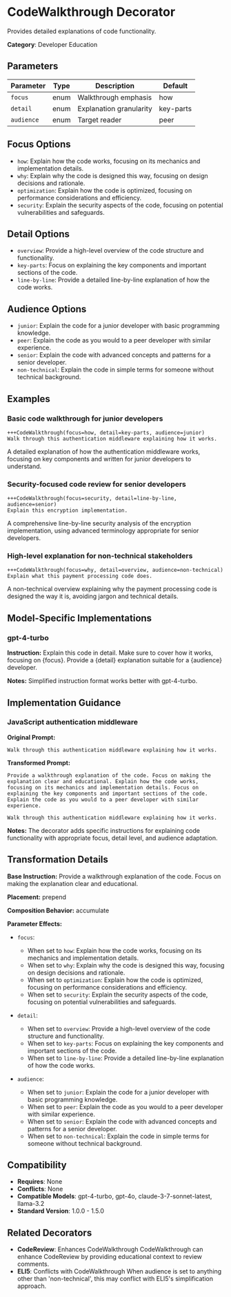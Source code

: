 # CodeWalkthrough Decorator

Provides detailed explanations of code functionality.

**Category**: Developer Education

## Parameters

| Parameter | Type | Description | Default |
|-----------|------|-------------|--------|
| `focus` | enum | Walkthrough emphasis | how |
| `detail` | enum | Explanation granularity | key-parts |
| `audience` | enum | Target reader | peer |

## Focus Options

- `how`: Explain how the code works, focusing on its mechanics and implementation details.
- `why`: Explain why the code is designed this way, focusing on design decisions and rationale.
- `optimization`: Explain how the code is optimized, focusing on performance considerations and efficiency.
- `security`: Explain the security aspects of the code, focusing on potential vulnerabilities and safeguards.

## Detail Options

- `overview`: Provide a high-level overview of the code structure and functionality.
- `key-parts`: Focus on explaining the key components and important sections of the code.
- `line-by-line`: Provide a detailed line-by-line explanation of how the code works.

## Audience Options

- `junior`: Explain the code for a junior developer with basic programming knowledge.
- `peer`: Explain the code as you would to a peer developer with similar experience.
- `senior`: Explain the code with advanced concepts and patterns for a senior developer.
- `non-technical`: Explain the code in simple terms for someone without technical background.

## Examples

### Basic code walkthrough for junior developers

```
+++CodeWalkthrough(focus=how, detail=key-parts, audience=junior)
Walk through this authentication middleware explaining how it works.
```

A detailed explanation of how the authentication middleware works, focusing on key components and written for junior developers to understand.

### Security-focused code review for senior developers

```
+++CodeWalkthrough(focus=security, detail=line-by-line, audience=senior)
Explain this encryption implementation.
```

A comprehensive line-by-line security analysis of the encryption implementation, using advanced terminology appropriate for senior developers.

### High-level explanation for non-technical stakeholders

```
+++CodeWalkthrough(focus=why, detail=overview, audience=non-technical)
Explain what this payment processing code does.
```

A non-technical overview explaining why the payment processing code is designed the way it is, avoiding jargon and technical details.

## Model-Specific Implementations

### gpt-4-turbo

**Instruction:** Explain this code in detail. Make sure to cover how it works, focusing on {focus}. Provide a {detail} explanation suitable for a {audience} developer.

**Notes:** Simplified instruction format works better with gpt-4-turbo.


## Implementation Guidance

### JavaScript authentication middleware

**Original Prompt:**
```
Walk through this authentication middleware explaining how it works.
```

**Transformed Prompt:**
```
Provide a walkthrough explanation of the code. Focus on making the explanation clear and educational. Explain how the code works, focusing on its mechanics and implementation details. Focus on explaining the key components and important sections of the code. Explain the code as you would to a peer developer with similar experience.

Walk through this authentication middleware explaining how it works.
```

**Notes:** The decorator adds specific instructions for explaining code functionality with appropriate focus, detail level, and audience adaptation.

## Transformation Details

**Base Instruction:** Provide a walkthrough explanation of the code. Focus on making the explanation clear and educational.

**Placement:** prepend

**Composition Behavior:** accumulate

**Parameter Effects:**

- `focus`:
  - When set to `how`: Explain how the code works, focusing on its mechanics and implementation details.
  - When set to `why`: Explain why the code is designed this way, focusing on design decisions and rationale.
  - When set to `optimization`: Explain how the code is optimized, focusing on performance considerations and efficiency.
  - When set to `security`: Explain the security aspects of the code, focusing on potential vulnerabilities and safeguards.

- `detail`:
  - When set to `overview`: Provide a high-level overview of the code structure and functionality.
  - When set to `key-parts`: Focus on explaining the key components and important sections of the code.
  - When set to `line-by-line`: Provide a detailed line-by-line explanation of how the code works.

- `audience`:
  - When set to `junior`: Explain the code for a junior developer with basic programming knowledge.
  - When set to `peer`: Explain the code as you would to a peer developer with similar experience.
  - When set to `senior`: Explain the code with advanced concepts and patterns for a senior developer.
  - When set to `non-technical`: Explain the code in simple terms for someone without technical background.

## Compatibility

- **Requires**: None
- **Conflicts**: None
- **Compatible Models**: gpt-4-turbo, gpt-4o, claude-3-7-sonnet-latest, llama-3.2
- **Standard Version**: 1.0.0 - 1.5.0

## Related Decorators

- **CodeReview**: Enhances CodeWalkthrough CodeWalkthrough can enhance CodeReview by providing educational context to review comments.
- **ELI5**: Conflicts with CodeWalkthrough When audience is set to anything other than 'non-technical', this may conflict with ELI5's simplification approach.
